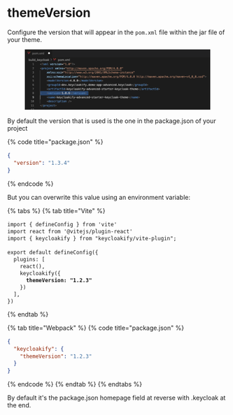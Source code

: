 # themeVersion

Configure the version that will appear in the `pom.xml` file within the jar file of your theme.

<figure><img src="../../.gitbook/assets/image (102).png" alt=""><figcaption></figcaption></figure>

By default the version that is used is the one in the package.json of your project

{% code title="package.json" %}
```json
{
  "version": "1.3.4"
}
```
{% endcode %}

But you can overwrite this value using an environment variable:

{% tabs %}
{% tab title="Vite" %}
<pre class="language-typescript" data-title="vite.config.ts"><code class="lang-typescript">import { defineConfig } from 'vite'
import react from '@vitejs/plugin-react'
import { keycloakify } from "keycloakify/vite-plugin";

export default defineConfig({
  plugins: [
    react(), 
    keycloakify({
<strong>      themeVersion: "1.2.3"
</strong>    })
  ],
})
</code></pre>
{% endtab %}

{% tab title="Webpack" %}
{% code title="package.json" %}
```json
{
  "keycloakify": {
    "themeVersion": "1.2.3"
  }
}
```
{% endcode %}
{% endtab %}
{% endtabs %}

By default it's the package.json homepage field at reverse with .keycloak at the end.
